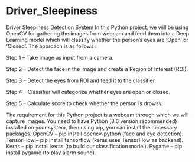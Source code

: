 # Driver_Sleepiness
Driver Sleepiness Detection System In this Python project, we will be using OpenCV for gathering the images from webcam and feed them into a Deep Learning model which will classify whether the person’s eyes are ‘Open’ or ‘Closed’. The approach is as follows :

Step 1 – Take image as input from a camera.

Step 2 – Detect the face in the image and create a Region of Interest (ROI).

Step 3 – Detect the eyes from ROI and feed it to the classifier.

Step 4 – Classifier will categorize whether eyes are open or closed.

Step 5 – Calculate score to check whether the person is drowsy.

The requirement for this Python project is a webcam through which we will capture images. You need to have Python (3.6 version recommended) installed on your system, then using pip, you can install the necessary packages.
OpenCV – pip install opencv-python (face and eye detection).
TensorFlow – pip install tensorflow (keras uses TensorFlow as backend).
Keras – pip install keras (to build our classification model).
Pygame – pip install pygame (to play alarm sound).
